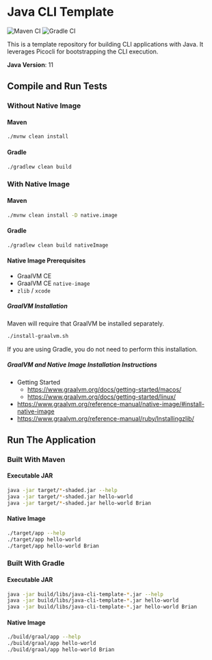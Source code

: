 # Java CLI Template

![Maven CI](https://github.com/brianwyka/java-cli-template/actions/workflows/maven-ci.yml/badge.svg) 
![Gradle CI](https://github.com/brianwyka/java-cli-template/actions/workflows/gradle-ci.yml/badge.svg)

This is a template repository for building CLI applications with Java.  It leverages Picocli for 
bootstrapping the CLI execution.

**Java Version**: 11

## Compile and Run Tests

### Without Native Image

#### Maven
```sh
./mvnw clean install
```

#### Gradle
```sh
./gradlew clean build
```

### With Native Image

#### Maven
```sh
./mvnw clean install -D native.image
```

#### Gradle
```sh
./gradlew clean build nativeImage
```

#### Native Image Prerequisites
- GraalVM CE
- GraalVM CE `native-image`
- `zlib` / `xcode`

##### GraalVM Installation
Maven will require that GraalVM be installed separately.

```sh
./install-graalvm.sh
```

If you are using Gradle, you do not need to perform this installation.

##### GraalVM and Native Image Installation Instructions
- Getting Started
  - https://www.graalvm.org/docs/getting-started/macos/
  - https://www.graalvm.org/docs/getting-started/linux/
- https://www.graalvm.org/reference-manual/native-image/#install-native-image
- https://www.graalvm.org/reference-manual/ruby/Installingzlib/

## Run The Application

### Built With Maven

#### Executable JAR
```sh
java -jar target/*-shaded.jar --help
java -jar target/*-shaded.jar hello-world
java -jar target/*-shaded.jar hello-world Brian
```

#### Native Image
```sh
./target/app --help
./target/app hello-world
./target/app hello-world Brian
```

### Built With Gradle

#### Executable JAR
```sh
java -jar build/libs/java-cli-template-*.jar --help
java -jar build/libs/java-cli-template-*.jar hello-world
java -jar build/libs/java-cli-template-*.jar hello-world Brian
```

#### Native Image
```sh
./build/graal/app --help
./build/graal/app hello-world
./build/graal/app hello-world Brian
```
